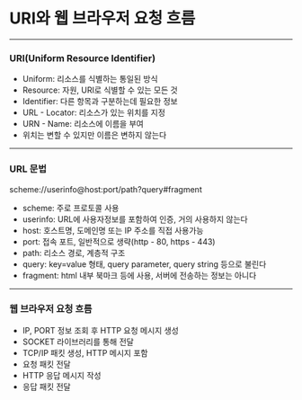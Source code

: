 # URI와 웹 브라우저 요청 흐름

---

### URI(Uniform Resource Identifier)

- Uniform: 리소스를 식별하는 통일된 방식
- Resource: 자원, URI로 식별할 수 있는 모든 것
- Identifier: 다른 항목과 구분하는데 필요한 정보
- URL - Locator: 리소스가 있는 위치를 지정
- URN - Name: 리소스에 이름을 부여
- 위치는 변할 수 있지만 이름은 변하지 않는다

---

### URL 문법

scheme://userinfo@host:port/path?query#fragment

- scheme: 주로 프로토콜 사용
- userinfo: URL에 사용자정보를 포함하여 인증, 거의 사용하지 않는다
- host: 호스트명, 도메인명 또는 IP 주소를 직접 사용가능
- port: 접속 포트, 일반적으로 생략(http - 80, https - 443)
- path: 리소스 경로, 계층적 구조
- query: key=value 형태, query parameter, query string 등으로 불린다
- fragment: html 내부 북마크 등에 사용, 서버에 전송하는 정보는 아니다

---

### 웹 브라우저 요청 흐름

- IP, PORT 정보 조회 후 HTTP 요청 메시지 생성
- SOCKET 라이브러리를 통해 전달
- TCP/IP 패킷 생성, HTTP 메시지 포함
- 요청 패킷 전달
- HTTP 응답 메시지 작성
- 응답 패킷 전달

